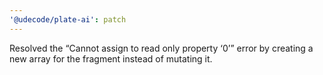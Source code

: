 ```yaml
---
'@udecode/plate-ai': patch
---
```


Resolved the “Cannot assign to read only property ‘0’” error by creating a new array for the fragment instead of mutating it.
